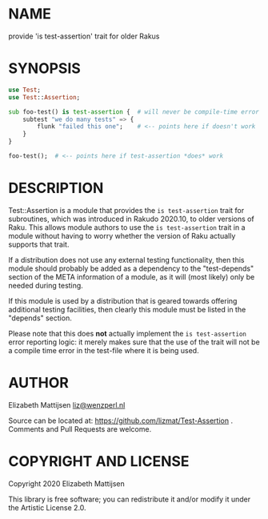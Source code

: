 NAME
====

provide 'is test-assertion' trait for older Rakus

SYNOPSIS
========

```raku
use Test;
use Test::Assertion;

sub foo-test() is test-assertion {  # will never be compile-time error
    subtest "we do many tests" => {
        flunk "failed this one";    # <-- points here if doesn't work
    }
}

foo-test();  # <-- points here if test-assertion *does* work
```

DESCRIPTION
===========

Test::Assertion is a module that provides the `is test-assertion` trait for subroutines, which was introduced in Rakudo 2020.10, to older versions of Raku. This allows module authors to use the `is test-assertion` trait in a module without having to worry whether the version of Raku actually supports that trait.

If a distribution does not use any external testing functionality, then this module should probably be added as a dependency to the "test-depends" section of the META information of a module, as it will (most likely) only be needed during testing.

If this module is used by a distribution that is geared towards offering additional testing facilities, then clearly this module must be listed in the "depends" section.

Please note that this does **not** actually implement the `is test-assertion` error reporting logic: it merely makes sure that the use of the trait will not be a compile time error in the test-file where it is being used.

AUTHOR
======

Elizabeth Mattijsen <liz@wenzperl.nl>

Source can be located at: https://github.com/lizmat/Test-Assertion . Comments and Pull Requests are welcome.

COPYRIGHT AND LICENSE
=====================

Copyright 2020 Elizabeth Mattijsen

This library is free software; you can redistribute it and/or modify it under the Artistic License 2.0.

